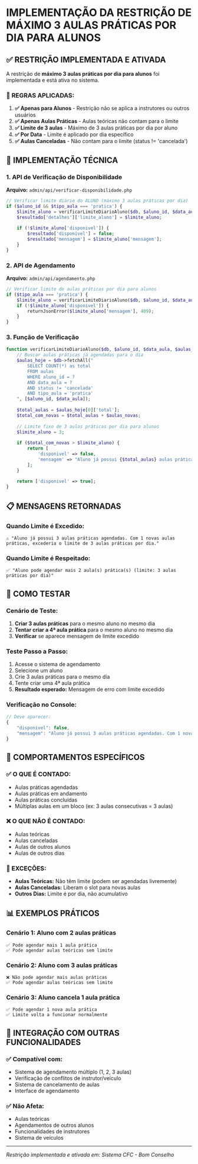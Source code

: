 # IMPLEMENTAÇÃO DA RESTRIÇÃO DE MÁXIMO 3 AULAS PRÁTICAS POR DIA PARA ALUNOS

## ✅ RESTRIÇÃO IMPLEMENTADA E ATIVADA

A restrição de **máximo 3 aulas práticas por dia para alunos** foi implementada e está ativa no sistema.

### 🎯 **REGRAS APLICADAS:**

1. **✅ Apenas para Alunos** - Restrição não se aplica a instrutores ou outros usuários
2. **✅ Apenas Aulas Práticas** - Aulas teóricas não contam para o limite
3. **✅ Limite de 3 aulas** - Máximo de 3 aulas práticas por dia por aluno
4. **✅ Por Data** - Limite é aplicado por dia específico
5. **✅ Aulas Canceladas** - Não contam para o limite (status != 'cancelada')

## 🔧 IMPLEMENTAÇÃO TÉCNICA

### **1. API de Verificação de Disponibilidade**
**Arquivo:** `admin/api/verificar-disponibilidade.php`

```php
// Verificar limite diário do ALUNO (máximo 3 aulas práticas por dia)
if ($aluno_id && $tipo_aula === 'pratica') {
    $limite_aluno = verificarLimiteDiarioAluno($db, $aluno_id, $data_aula, count($horarios_aulas));
    $resultado['detalhes']['limite_aluno'] = $limite_aluno;
    
    if (!$limite_aluno['disponivel']) {
        $resultado['disponivel'] = false;
        $resultado['mensagem'] = $limite_aluno['mensagem'];
    }
}
```

### **2. API de Agendamento**
**Arquivo:** `admin/api/agendamento.php`

```php
// Verificar limite de aulas práticas por dia para alunos
if ($tipo_aula === 'pratica') {
    $limite_aluno = verificarLimiteDiarioAluno($db, $aluno_id, $data_aula, count($horarios_aulas));
    if (!$limite_aluno['disponivel']) {
        returnJsonError($limite_aluno['mensagem'], 409);
    }
}
```

### **3. Função de Verificação**
```php
function verificarLimiteDiarioAluno($db, $aluno_id, $data_aula, $aulas_novas = 1) {
    // Buscar aulas práticas já agendadas para o dia
    $aulas_hoje = $db->fetchAll("
        SELECT COUNT(*) as total 
        FROM aulas 
        WHERE aluno_id = ? 
        AND data_aula = ? 
        AND status != 'cancelada' 
        AND tipo_aula = 'pratica'
    ", [$aluno_id, $data_aula]);
    
    $total_aulas = $aulas_hoje[0]['total'];
    $total_com_novas = $total_aulas + $aulas_novas;
    
    // Limite fixo de 3 aulas práticas por dia para alunos
    $limite_aluno = 3;
    
    if ($total_com_novas > $limite_aluno) {
        return [
            'disponivel' => false,
            'mensagem' => "Aluno já possui {$total_aulas} aulas práticas agendadas. Com {$aulas_novas} novas aulas práticas, excederia o limite de {$limite_aluno} aulas práticas por dia."
        ];
    }
    
    return ['disponivel' => true];
}
```

## 📋 MENSAGENS RETORNADAS

### **Quando Limite é Excedido:**
```
⚠️ "Aluno já possui 3 aulas práticas agendadas. Com 1 novas aulas práticas, excederia o limite de 3 aulas práticas por dia."
```

### **Quando Limite é Respeitado:**
```
✅ "Aluno pode agendar mais 2 aula(s) prática(s) (limite: 3 aulas práticas por dia)"
```

## 🧪 COMO TESTAR

### **Cenário de Teste:**
1. **Criar 3 aulas práticas** para o mesmo aluno no mesmo dia
2. **Tentar criar a 4ª aula prática** para o mesmo aluno no mesmo dia
3. **Verificar** se aparece mensagem de limite excedido

### **Teste Passo a Passo:**
1. Acesse o sistema de agendamento
2. Selecione um aluno
3. Crie 3 aulas práticas para o mesmo dia
4. Tente criar uma 4ª aula prática
5. **Resultado esperado:** Mensagem de erro com limite excedido

### **Verificação no Console:**
```javascript
// Deve aparecer:
{
    "disponivel": false,
    "mensagem": "Aluno já possui 3 aulas práticas agendadas. Com 1 novas aulas práticas, excederia o limite de 3 aulas práticas por dia."
}
```

## 🎯 COMPORTAMENTOS ESPECÍFICOS

### **✅ O QUE É CONTADO:**
- Aulas práticas agendadas
- Aulas práticas em andamento
- Aulas práticas concluídas
- Múltiplas aulas em um bloco (ex: 3 aulas consecutivas = 3 aulas)

### **❌ O QUE NÃO É CONTADO:**
- Aulas teóricas
- Aulas canceladas
- Aulas de outros alunos
- Aulas de outros dias

### **🔄 EXCEÇÕES:**
- **Aulas Teóricas:** Não têm limite (podem ser agendadas livremente)
- **Aulas Canceladas:** Liberam o slot para novas aulas
- **Outros Dias:** Limite é por dia, não acumulativo

## 📊 EXEMPLOS PRÁTICOS

### **Cenário 1: Aluno com 2 aulas práticas**
```
✅ Pode agendar mais 1 aula prática
✅ Pode agendar aulas teóricas sem limite
```

### **Cenário 2: Aluno com 3 aulas práticas**
```
❌ Não pode agendar mais aulas práticas
✅ Pode agendar aulas teóricas sem limite
```

### **Cenário 3: Aluno cancela 1 aula prática**
```
✅ Pode agendar 1 nova aula prática
✅ Limite volta a funcionar normalmente
```

## 🔄 INTEGRAÇÃO COM OUTRAS FUNCIONALIDADES

### **✅ Compatível com:**
- Sistema de agendamento múltiplo (1, 2, 3 aulas)
- Verificação de conflitos de instrutor/veículo
- Sistema de cancelamento de aulas
- Interface de agendamento

### **✅ Não Afeta:**
- Aulas teóricas
- Agendamentos de outros alunos
- Funcionalidades de instrutores
- Sistema de veículos

---

*Restrição implementada e ativada em: <?php echo date('d/m/Y H:i:s'); ?>*
*Sistema CFC - Bom Conselho*
